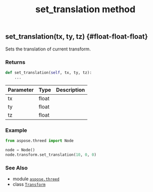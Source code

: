 ﻿---
title: set_translation method
second_title: Aspose.3D for Python via .NET API References
description: 
type: docs
weight: 140
url: /python-net/aspose.threed/transform/set_translation/
is_root: false
---

## set_translation(tx, ty, tz) {#float-float-float}

Sets the translation of current transform.


### Returns 





```python
def set_translation(self, tx, ty, tz):
    ...
```


| Parameter | Type | Description |
| :- | :- | :- |
| tx | float |  |
| ty | float |  |
| tz | float |  |

### Example 


```python
from aspose.threed import Node

node = Node()
node.transform.set_translation(10, 0, 0)

```



### See Also
* module [`aspose.threed`](../../)
* class [`Transform`](/3d/python-net/aspose.threed/transform)
